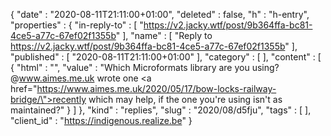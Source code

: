 {
  "date" : "2020-08-11T21:11:00+01:00",
  "deleted" : false,
  "h" : "h-entry",
  "properties" : {
    "in-reply-to" : [ "https://v2.jacky.wtf/post/9b364ffa-bc81-4ce5-a77c-67ef02f1355b" ],
    "name" : [ "Reply to https://v2.jacky.wtf/post/9b364ffa-bc81-4ce5-a77c-67ef02f1355b" ],
    "published" : [ "2020-08-11T21:11:00+01:00" ],
    "category" : [ ],
    "content" : [ {
      "html" : "",
      "value" : "Which Microformats library are you using? @www.aimes.me.uk wrote one <a href=\"https://www.aimes.me.uk/2020/05/17/bow-locks-railway-bridge/\">recently</a> which may help, if the one you're using isn't as maintained?"
    } ]
  },
  "kind" : "replies",
  "slug" : "2020/08/d5fju",
  "tags" : [ ],
  "client_id" : "https://indigenous.realize.be"
}
